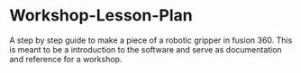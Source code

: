# Workshop-Lesson-Plan
A step by step guide to make a piece of a robotic gripper in fusion 360. This is meant to be a introduction to the software and serve as documentation and reference for a workshop.

